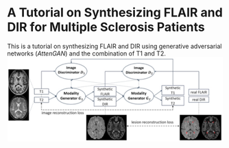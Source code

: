 # A Tutorial on Synthesizing FLAIR and DIR for Multiple Sclerosis Patients 
This is a tutorial on synthesizing FLAIR and DIR using generative adversarial networks (_AttenGAN_) and the combination of T1 and T2. 
![Demo](./framework.png)

